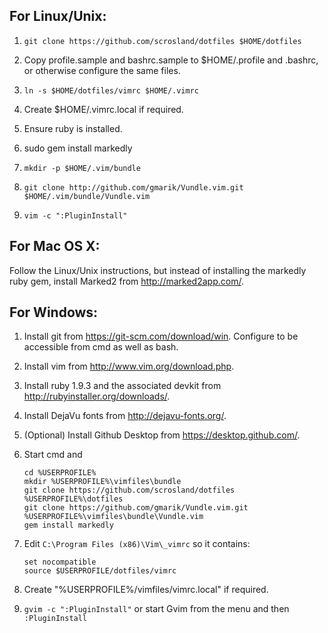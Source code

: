 ## For Linux/Unix:

  1. `git clone https://github.com/scrosland/dotfiles $HOME/dotfiles`

  1. Copy profile.sample and bashrc.sample to $HOME/.profile and .bashrc, or
     otherwise configure the same files.

  1. `ln -s $HOME/dotfiles/vimrc $HOME/.vimrc`

  1. Create $HOME/.vimrc.local if required.

  1. Ensure ruby is installed.

  1. sudo gem install markedly

  1. `mkdir -p $HOME/.vim/bundle`

  1. `git clone http://github.com/gmarik/Vundle.vim.git $HOME/.vim/bundle/Vundle.vim`

  1. `vim -c ":PluginInstall"`


## For Mac OS X:

Follow the Linux/Unix instructions, but instead of installing the markedly ruby
gem, install Marked2 from http://marked2app.com/.


## For Windows:

  1. Install git from https://git-scm.com/download/win. Configure to be
     accessible from cmd as well as bash.

  1. Install vim from http://www.vim.org/download.php.

  1. Install ruby 1.9.3 and the associated devkit from
     http://rubyinstaller.org/downloads/.

  1. Install DejaVu fonts from http://dejavu-fonts.org/.

  1. (Optional) Install Github Desktop from https://desktop.github.com/.

  1. Start cmd and
  
      ```
      cd %USERPROFILE%
      mkdir %USERPROFILE%\vimfiles\bundle
      git clone https://github.com/scrosland/dotfiles %USERPROFILE%\dotfiles
      git clone https://github.com/gmarik/Vundle.vim.git %USERPROFILE%\vimfiles\bundle\Vundle.vim
      gem install markedly
      ```

  1. Edit `C:\Program Files (x86)\Vim\_vimrc` so it contains:

      ```
      set nocompatible
      source $USERPROFILE/dotfiles/vimrc
      ```

  1. Create "%USERPROFILE%/vimfiles/vimrc.local" if required.

  1. `gvim -c ":PluginInstall"` or start Gvim from the menu and then `:PluginInstall`

